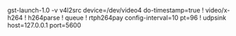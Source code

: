 
gst-launch-1.0 -v v4l2src device=/dev/video4 do-timestamp=true ! video/x-h264 ! h264parse ! queue ! rtph264pay config-interval=10 pt=96 ! udpsink host=127.0.0.1 port=5600